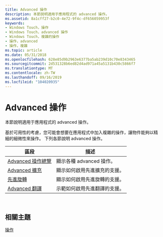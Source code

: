 ```yaml
---
title: Advanced 操作
description: 本節說明適用于應用程式的 advanced 操作。
ms.assetid: 8a1cff27-b2c0-4e72-9f4c-df656059953f
keywords:
- Windows Touch，操作
- Windows Touch，advanced 操作
- Windows Touch，複雜的操作
- 操作，advanced
- 操作，複雜
ms.topic: article
ms.date: 05/31/2018
ms.openlocfilehash: 628e85d9b2963e6377ba5ab239d10c70e8343465
ms.sourcegitcommit: 2d531328b6ed82d4ad971a45a5131b430c5866f7
ms.translationtype: MT
ms.contentlocale: zh-TW
ms.lasthandoff: 09/16/2019
ms.locfileid: "104020935"
---
```

# <a name="advanced-manipulations"></a>Advanced 操作

本節說明適用于應用程式的 advanced 操作。

基於可用性的考慮，您可能會想要在應用程式中加入複雜的操作，讓物件能夠以精細的細微性來操作。 下列各節說明 advanced 操作。



| 區段                                                                | 描述                                           |
|------------------------------------------------------------------------|-------------------------------------------------------|
| [Advanced 操作總覽](advanced-manipulations-overview.md) | 顯示各種 advanced 操作。             |
| [Advanced 擴充](advanced-expansion.md)                           | 顯示如何啟用先進擴充的支援。   |
| [先進旋轉](advanced-rotation.md)                             | 顯示如何啟用先進旋轉的支援。    |
| [Advanced 翻譯](advanced-translation.md)                       | 示範如何啟用先進翻譯的支援。 |



 

## <a name="related-topics"></a>相關主題

<dl> <dt>

[操作](getting-started-with-manipulations.md)
</dt> </dl>

 

 




